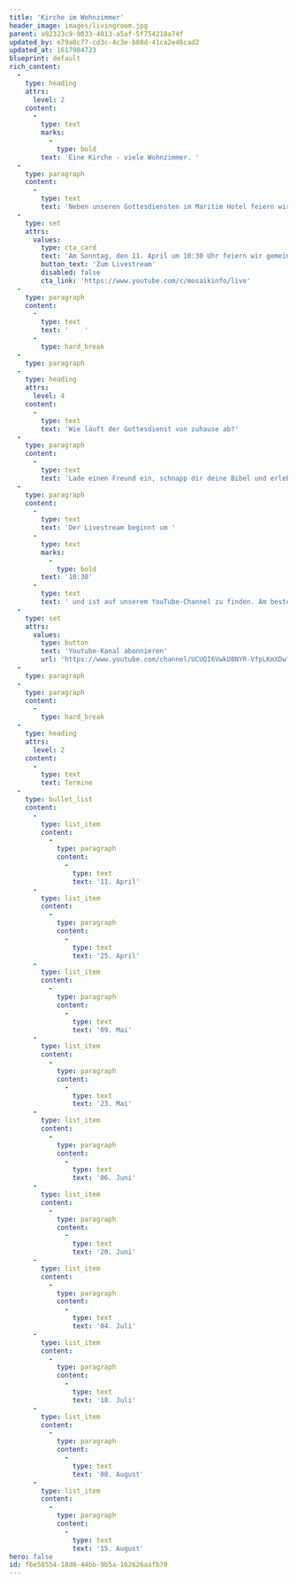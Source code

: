 ```yaml
---
title: 'Kirche im Wohnzimmer'
header_image: images/livingroom.jpg
parent: a92323c9-9033-4013-a5af-5f754218a74f
updated_by: e79a8c77-cd3c-4c3e-b80d-41ca2e46cad2
updated_at: 1617904723
blueprint: default
rich_content:
  -
    type: heading
    attrs:
      level: 2
    content:
      -
        type: text
        marks:
          -
            type: bold
        text: 'Eine Kirche - viele Wohnzimmer. '
  -
    type: paragraph
    content:
      -
        type: text
        text: 'Neben unseren Gottesdiensten im Maritim Hotel feiern wir alle zwei Wochen Kirche im Wohnzimmer.'
  -
    type: set
    attrs:
      values:
        type: cta_card
        text: 'Am Sonntag, den 11. April um 10:30 Uhr feiern wir gemeinsam als Mosaik Family Gottesdienst. Du findest den Livestream auf dem YouTube-Channel der Mosaik Ulm.'
        button_text: 'Zum Livestream'
        disabled: false
        cta_link: 'https://www.youtube.com/c/mosaikinfo/live'
  -
    type: paragraph
    content:
      -
        type: text
        text: '    '
      -
        type: hard_break
  -
    type: paragraph
  -
    type: heading
    attrs:
      level: 4
    content:
      -
        type: text
        text: 'Wie läuft der Gottesdienst von zuhause ab?'
  -
    type: paragraph
    content:
      -
        type: text
        text: 'Lade einen Freund ein, schnapp dir deine Bibel und erlebt zusammen eine geniale Zeit in Gottes Gegenwart! Euch erwartet eine starke Gebetszeit und eine relevante, ermutigende Message. Außerdem wird es immer 2-3 knackige Fragen zur Predigt geben, über die ihr euch austauschen könnt und die du in deine Woche mitnehmen darfst. '
  -
    type: paragraph
    content:
      -
        type: text
        text: 'Der Livestream beginnt um '
      -
        type: text
        marks:
          -
            type: bold
        text: '10:30'
      -
        type: text
        text: ' und ist auf unserem YouTube-Channel zu finden. Am besten abonnierst du unseren Kanal:'
  -
    type: set
    attrs:
      values:
        type: button
        text: 'Youtube-Kanal abonnieren'
        url: 'https://www.youtube.com/channel/UCUQI6VwkU8NYR-VfpLKmXDw?sub_confirmation=1'
  -
    type: paragraph
  -
    type: paragraph
    content:
      -
        type: hard_break
  -
    type: heading
    attrs:
      level: 2
    content:
      -
        type: text
        text: Termine
  -
    type: bullet_list
    content:
      -
        type: list_item
        content:
          -
            type: paragraph
            content:
              -
                type: text
                text: '11. April'
      -
        type: list_item
        content:
          -
            type: paragraph
            content:
              -
                type: text
                text: '25. April'
      -
        type: list_item
        content:
          -
            type: paragraph
            content:
              -
                type: text
                text: '09. Mai'
      -
        type: list_item
        content:
          -
            type: paragraph
            content:
              -
                type: text
                text: '23. Mai'
      -
        type: list_item
        content:
          -
            type: paragraph
            content:
              -
                type: text
                text: '06. Juni'
      -
        type: list_item
        content:
          -
            type: paragraph
            content:
              -
                type: text
                text: '20. Juni'
      -
        type: list_item
        content:
          -
            type: paragraph
            content:
              -
                type: text
                text: '04. Juli'
      -
        type: list_item
        content:
          -
            type: paragraph
            content:
              -
                type: text
                text: '18. Juli'
      -
        type: list_item
        content:
          -
            type: paragraph
            content:
              -
                type: text
                text: '08. August'
      -
        type: list_item
        content:
          -
            type: paragraph
            content:
              -
                type: text
                text: '15. August'
hero: false
id: f6e58554-18d0-44bb-9b5a-162626aafb70
---
```

